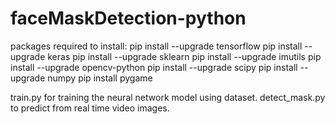 # faceMaskDetection-python
 
packages required to install:
pip install --upgrade tensorflow
pip install --upgrade keras
pip install --upgrade sklearn
pip install  --upgrade imutils
pip install  --upgrade opencv-python
pip install  --upgrade scipy
pip install  --upgrade numpy
pip install pygame


train.py for training the neural network model using dataset.
detect_mask.py to predict from real time video images.
 
